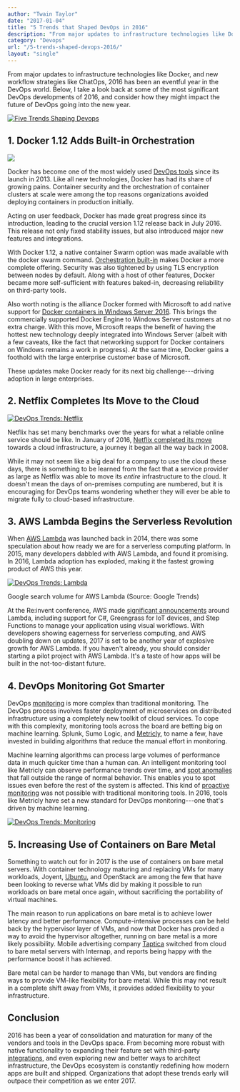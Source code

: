 ```yaml
---
author: "Twain Taylor"
date: "2017-01-04"
title: "5 Trends that Shaped DevOps in 2016"
description: "From major updates to infrastructure technologies like Docker, and new workflow strategies like ChatOps, 2016 has been an eventful year in the DevOps world. "
category: "Devops"
url: "/5-trends-shaped-devops-2016/"
layout: "single"
---
```


From major updates to infrastructure technologies like Docker, and new workflow strategies like ChatOps, 2016 has been an eventful year in the DevOps world. Below, I take a look back at some of the most significant DevOps developments of 2016, and consider how they might impact the future of DevOps going into the new year.

[![Five Trends Shaping Devops](/wp-content/uploads/2017/07/5-Trend-Option-4.png)](/wp-content/uploads/2017/07/5-Trend-Option-4.png)

1\. Docker 1.12 Adds Built-in Orchestration
-------------------------------------------

[![](/wp-content/uploads/2017/07/large_h-trans-1-1024x352.png)](/wp-content/uploads/2017/07/large_h-trans-1.png)

Docker has become one of the most widely used [DevOps tools](/devops-tools-stacking-up-for-success) since its launch in 2013. Like all new technologies, Docker has had its share of growing pains. Container security and the orchestration of container clusters at scale were among the top reasons organizations avoided deploying containers in production initially.

Acting on user feedback, Docker has made great progress since its introduction, leading to the crucial version 1.12 release back in July 2016. This release not only fixed stability issues, but also introduced major new features and integrations.

With Docker 1.12, a native container Swarm option was made available with the docker swarm command. [Orchestration built-in](https://blog.docker.com/2016/06/docker-1-12-built-in-orchestration/) makes Docker a more complete offering. Security was also tightened by using TLS encryption between nodes by default. Along with a host of other features, Docker became more self-sufficient with features baked-in, decreasing reliability on third-party tools.

Also worth noting is the alliance Docker formed with Microsoft to add native support for [Docker containers in Windows Server 2016](https://blog.docker.com/2016/09/dockerforws2016/). This brings the commercially supported Docker Engine to Windows Server customers at no extra charge. With this move, Microsoft reaps the benefit of having the hottest new technology deeply integrated into Windows Server (albeit with a few caveats, like the fact that networking support for Docker containers on Windows remains a work in progress). At the same time, Docker gains a foothold with the large enterprise customer base of Microsoft.

These updates make Docker ready for its next big challenge---driving adoption in large enterprises.

2\. Netflix Completes Its Move to the Cloud
-------------------------------------------

[![DevOps Trends: Netflix](/wp-content/uploads/2017/07/Netflix_2015_logo.png)](/wp-content/uploads/2017/07/Netflix_2015_logo.png)

Netflix has set many benchmarks over the years for what a reliable online service should be like. In January of 2016, [Netflix completed its move](https://media.netflix.com/en/company-blog/completing-the-netflix-cloud-migration) towards a cloud infrastructure, a journey it began all the way back in 2008.

While it may not seem like a big deal for a company to use the cloud these days, there is something to be learned from the fact that a service provider as large as Netflix was able to move its *entire* infrastructure to the cloud. It doesn't mean the days of on-premises computing are numbered, but it is encouraging for DevOps teams wondering whether they will ever be able to migrate fully to cloud-based infrastructure.

3\. AWS Lambda Begins the Serverless Revolution
-----------------------------------------------

When [AWS Lambda](/best-practices-aws-lambda-monitoring) was launched back in 2014, there was some speculation about how ready we are for a serverless computing platform. In 2015, many developers dabbled with AWS Lambda, and found it promising. In 2016, Lambda adoption has exploded, making it the fastest growing product of AWS this year.

[![DevOps Trends: Lambda](/wp-content/uploads/2017/07/Search-Volume-Lambda.png)](/wp-content/uploads/2017/07/Search-Volume-Lambda.png)

Google search volume for AWS Lambda (Source: Google Trends)

At the Re:invent conference, AWS made [significant announcements](https://venturebeat.com/2016/12/01/aws-enhances-lambda-with-step-functions-cloudfront-compute-capability-c-support/) around Lambda, including support for C#, Greengrass for IoT devices, and Step Functions to manage your application using visual workflows. With developers showing eagerness for serverless computing, and AWS doubling down on updates, 2017 is set to be another year of explosive growth for AWS Lambda. If you haven't already, you should consider starting a pilot project with AWS Lambda. It's a taste of how apps will be built in the not-too-distant future.

4\. DevOps Monitoring Got Smarter
---------------------------------

DevOps [monitoring](/adding-analytics-to-devops-model) is more complex than traditional monitoring. The DevOps process involves faster deployment of microservices on distributed infrastructure using a completely new toolkit of cloud services. To cope with this complexity, monitoring tools across the board are betting big on machine learning. Splunk, Sumo Logic, and [Metricly](/machine-learning-monitoring-alerts/), to name a few, have invested in building algorithms that reduce the manual effort in monitoring.

Machine learning algorithms can process large volumes of performance data in much quicker time than a human can. An intelligent monitoring tool like Metricly can observe performance trends over time, and [spot anomalies](/what-is-anomaly-detection) that fall outside the range of normal behavior. This enables you to spot issues even before the rest of the system is affected. This kind of [proactive monitoring](/machine-learning-monitoring-alerts/) was not possible with traditional monitoring tools. In 2016, tools like Metricly have set a new standard for DevOps monitoring---one that's driven by machine learning.

[![DevOps Trends: Monitoring](/wp-content/uploads/2016/05/whynetuitive-anomalydetection.png)](/wp-content/uploads/2016/05/whynetuitive-anomalydetection.png)

5\. Increasing Use of Containers on Bare Metal
----------------------------------------------

Something to watch out for in 2017 is the use of containers on bare metal servers. With container technology maturing and replacing VMs for many workloads, Joyent, [Ubuntu](https://www.ubuntu.com/containers/lxd), and OpenStack are among the few that have been looking to reverse what VMs did by making it possible to run workloads on bare metal once again, without sacrificing the portability of virtual machines.

The main reason to run applications on bare metal is to achieve lower latency and better performance. Compute-intensive processes can be held back by the hypervisor layer of VMs, and now that Docker has provided a way to avoid the hypervisor altogether, running on bare metal is a more likely possibility. Mobile advertising company [Taptica](https://thenewstack.io/in-defense-of-bare-metal/) switched from cloud to bare metal servers with Internap, and reports being happy with the performance boost it has achieved.

Bare metal can be harder to manage than VMs, but vendors are finding ways to provide VM-like flexibility for bare metal. While this may not result in a complete shift away from VMs, it provides added flexibility to your infrastructure.

Conclusion
----------

2016 has been a year of consolidation and maturation for many of the vendors and tools in the DevOps space. From becoming more robust with native functionality to expanding their feature set with third-party [integrations](https://docs.metricly.com/integrations/), and even exploring new and better ways to architect infrastructure, the DevOps ecosystem is constantly redefining how modern apps are built and shipped. Organizations that adopt these trends early will outpace their competition as we enter 2017.
